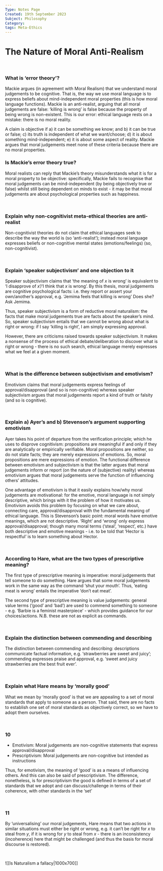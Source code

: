 ```yaml
---
Type: Notes Page
Created: 19th September 2023
Subject: Philosophy
Category:
tags: Meta-Ethics
---
```

# The Nature of Moral Anti-Realism

</br>

### What is ‘error theory’?

Mackie argues (in agreement with Moral Realism) that we understand moral judgements to be cognitive. That is, the way we use moral language is to express beliefs about mind-independent moral properties (this is how moral language functions). Mackie is an anti-realist, arguing that all moral judgements are false: ‘killing is wrong’ is false because the property of being wrong is non-existent. This is our error: ethical language rests on a mistake: there is no moral reality.

A claim is objective if a) it can be something we know; and b) it can be true or false; c) its truth is independent of what we want/choose; d) it is about something mind-independent; e) it is about some aspect of reality. Mackie argues that moral judgements meet none of these criteria because there are no moral properties.
</br>

### Is Mackie’s error theory true?

Moral realists can reply that Mackie’s theory misunderstands what it is for a moral property to be objective: specifically, Mackie fails to recognise that moral judgements can be mind-independent (by being objectively true or false) whilst still  being dependent on minds to exist - it may be that moral judgements are about psychological properties such as happiness.

</br>

### Explain why non-cognitivist meta-ethical theories are anti-realist

Non-cognitivist theories do not claim that ethical languages seek to describe the way the world is (so ‘anti-realist’); instead moral language expresses beliefs or non-cognitive mental states (emotions/feelings) (so, non-cognitivist).

</br>

### Explain ‘speaker subjectivism’ and one objection to it

Speaker subjectivism claims that ‘the meaning of $x$ is wrong’ is equivalent to ‘I disapprove of $x$’/‘I think that $x$ is wrong’. By this thesis, moral judgements are cognitive psychological facts: i.e. they report or assert your own/another’s approval, e.g. ‘Jemima feels that killing is wrong’ Does she? Ask Jemima.

Thus, speaker subjectivism is a form of reductive moral naturalism: the facts that make moral judgements true are facts about the speaker’s mind. So, speaker subjectivism entails that we cannot be wrong about what is right or wrong: if I say ‘killing is right’, I am simply expressing approval.

However, there are criticisms raised towards speaker subjectivism. It makes a nonsense of the process of ethical debate/deliberation to discover what is right or wrong - there is no such search, ethical language merely expresses what we feel at a given moment.

</br>

### What is the difference between subjectivism and emotivism?

Emotivism claims that moral judgements express feelings of approval/disapproval (and so is non-cognitive) whereas speaker subjectivism argues that moral judgements report a kind of truth or falsity (and so is cognitive).

</br>

### Explain a) Ayer’s and b) Stevenson’s argument supporting emotivism

Ayer takes his point of departure from the verification principle; which he uses to disprove cognitivism: propositions are meaningful if and only if they are analytically or empirically verifiable. Moral propositions are neither, so do not state facts; they are merely expressions of emotions. So, moral propositions are mere expressions of emotion. The functional difference between emotivism and subjectivism is that the latter argues that moral judgements inform or report (on the nature of (subjective) reality) whereas emotivism argues that moral judgements serve the function of influencing others’ attitudes. 

One advantage of emotivism is that it easily explains how/why moral judgements are motivational: for the emotive, moral language is not simply descriptive, which brings with it the problem of how it motivates us. Emotivism avoids this problem by focusing on what we care about, connecting care, approval/disapproval with the fundamental meaning of ethical language. This is Stevenson’s basic point: moral words have emotive meanings, which are not descriptive. ‘Right’ and ‘wrong’ only express approval/disapproval; though many moral terms (‘steal’, ‘respect’, etc.) have both descriptive and emotive meanings - i.e. to be told that ‘Hector is respectful’ is to learn something about Hector. 

</br>

### According to Hare, what are the two types of prescriptive meaning?

The first type of prescriptive meaning is imperative: moral judgements that tell someone to do something. Hare argues that some moral judgements work in the same way as the command ‘shut your mouth’. Thus, ‘eating meat is wrong’ entails the imperative ‘don’t eat meat’.

The second type of prescriptive meaning is value judgements: general value terms (‘good’ and ‘bad’) are used to commend something to someone - e.g. ‘Barbie is a feminist masterpiece’ - which provides guidance for our choices/actions. N.B. these are not as explicit as commands.

</br>

### Explain the distinction between commending and describing

The distinction between commending and describing: descriptions communicate factual information, e.g. ‘strawberries are sweet and juicy’; commending expresses praise and approval, e.g. ‘sweet and juicy strawberries are the best fruit ever’.

</br>

### Explain what Hare means by ‘morally good’

What we mean by ‘morally good’ is that we are appealing to a set of moral standards that apply to someone as a person. That said, there are no facts to establish one set of moral standards as objectively correct, so we have to adopt them ourselves. 

</br>

### 10

- Emotivism: Moral judgements are non-cognitive statements that express approval/disapproval
- Prescriptivism: Moral judgements are non-cognitive but intended as instructions

Thus, for emotivism, the meaning of ‘good’ is as a means of influencing others. And this can also be said of prescriptivism. The difference, nonetheless, is for prescriptivism the good is defined in terms of a set of standards that we adopt and can discuss/challenge in terms of their coherence, with other standards in the ‘set’

</br>

### 11

By ‘universalising’ our moral judgements, Hare means that two actions in similar situations must either be right or wrong, e.g. it can’t be right for $x$ to steal from $y$, if it is wrong for $y$ to steal from $x$ - there is an inconsistency (incoherence) here that might be challenged (and thus the basis for moral discourse is restored).


</br>

![[Is Naturalism a fallacy|1000x700]]